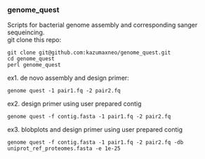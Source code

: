 
### genome_quest  
  
Scripts for bacterial genome assembly and corresponding sanger sequeincing.  
git clone this repo:

    git clone git@github.com:kazumaxneo/genome_quest.git
    cd genome_quest
    perl genome_quest

  
    
ex1. de novo assembly and design primer:  

    genome quest -1 pair1.fq -2 pair2.fq  
ex2. design primer using user prepared contig  

    genome quest -f contig.fasta -1 pair1.fq -2 pair2.fq  
ex3. blobplots and design primer using user prepared contig  

    genome quest -f contig.fasta -1 pair1.fq -2 pair2.fq -db uniprot_ref_proteomes.fasta -e 1e-25  


